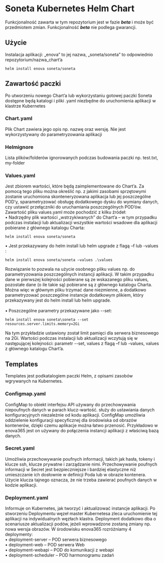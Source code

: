 # Soneta Kubernetes Helm Chart

Funkcjonalność zawarta w tym repozytorium jest w fazie ***beta*** i może być przedmiotem zmian. Funkcjonalność ***beta*** nie podlega gwarancji.

## Użycie
Instalacja aplikacji: „enova” to jej nazwa, „soneta/soneta” to odpowiednio repozytorium/nazwa_chart’a

```console
helm install enova soneta/soneta
```

## Zawartość paczki

Po utworzeniu nowego Chart’a lub wykorzystaniu gotowej paczki Soneta dostępne będą katalogi i pliki .yaml niezbędne do uruchomienia aplikacji w klastrze Kubernetes
### Chart.yaml
Plik Chart zawiera jego opis np. nazwę oraz wersję. Nie jest wykorzystywany do parametryzowania aplikacji

### Helmignore
Lista plików/folderów ignorowanych podczas budowania paczki np. test.txt, my-folder

### Values.yaml 
Jest zbiorem wartości, które będą zaimplementowane do Chart’a. Za pomocą tego pliku można określić np. z jakimi zasobami sprzętowymi zostanie uruchomiona skonteneryzowana aplikacja lub jej poszczególne POD’y, sparametryzować obsługę dodatkowego dysku do wymiany danych, czy ustawić przełączniki do uruchamiania poszczególnych POD’ów.
Zawartość pliku values.yaml może pochodzić z kilku źródeł: \
•	Nadrzędny plik wartości „wstrzykiwanych” do Chart’a – w tym przypadku podczas instalacji lub aktualizacji wszystkie wartości wsadowe dla aplikacji pobierane z głównego katalogu Charta: 
```console
helm install enova soneta/soneta 
```
•	Jest przekazywany do helm install lub helm upgrade z flagą –f lub -values : 
```console
helm install enova soneta/soneta –values .\values
```
Rozwiązanie to pozwala na użycie osobnego pliku values np. do parametryzowania poszczególnych instancji aplikacji. W takim przypadku dane 
w pierwszej kolejności pobierane są ze wskazanego pliku values, pozostałe dane (o ile takie są) pobierane są z głównego katalogu Charta. Można więc w głównym pliku trzymać dane niezmienne, a dodatkowo parametryzować poszczególne instancje dodatkowym plikiem, który przekazywany jest do helm install lub helm upgrade. \
\
•	Poszczególne parametry przekazywane jako --set:
```console 
helm install enova soneta\soneta --set resources.server.limits.memory=2Gi
```
Na tym przykładzie ustawiony został limit pamięci dla serwera biznesowego na 2Gi. Wartości podczas instalacji lub aktualizacji wczytują się w następującej kolejności:  parametr --set, values z flagą –f lub -values, values z głównego katalogu Chart’a. 
##	Templates
Templates jest podkatalogiem paczki Helm, z opisami zasobów wgrywanych na Kubernetes.

###	Configmap.yaml
ConfigMap to obiekt interfejsu API używany do przechowywania niepoufnych danych w parach klucz-wartość. służy do ustawiania danych konfiguracyjnych niezależnie od kodu aplikacji. ConfigMap umożliwia oddzielenie konfiguracji specyficznej dla środowiska od obrazów kontenerów, dzięki czemu aplikacje można łatwo przenosić. Przykładowo w enova365 jest on używany do połączenia instancji aplikacji z właściwą bazą danych. 

###	 Secret.yaml
Umożliwia przechowywanie poufnych informacji, takich jak hasła, tokeny i klucze ssh, klucze prywatne i zarządzanie nimi. Przechowywanie poufnych informacji w Secret jest bezpieczniejsze i bardziej elastyczne niż umieszczanie ich dosłownie w definicji Poda lub w obrazie kontenera. Użycie klucza tajnego oznacza, że nie trzeba zawierać poufnych danych w kodzie aplikacji.

###	Deployment.yaml
Informuje on Kubernetes, jak tworzyć i aktualizować instancje aplikacji. Po stworzeniu Deploymentu węzeł master Kubernetesa zleca uruchomienie tej aplikacji na indywidualnych węzłach klastra. Deployment dodatkowo dba o scenariusze aktualizacji podów, jeżeli wprowadzone zostaną zmiany np. nowa wersja obrazów. W środowisku enova365 rozróżniamy 4 deploymenty: \
•	deployment-server – POD serwera biznesowego \
•	deployment-web – POD serwera Web \
•	deployment-webapi – POD do komunikacji z webapi \
•	deployment-scheduler – POD harmonogramu zadań
